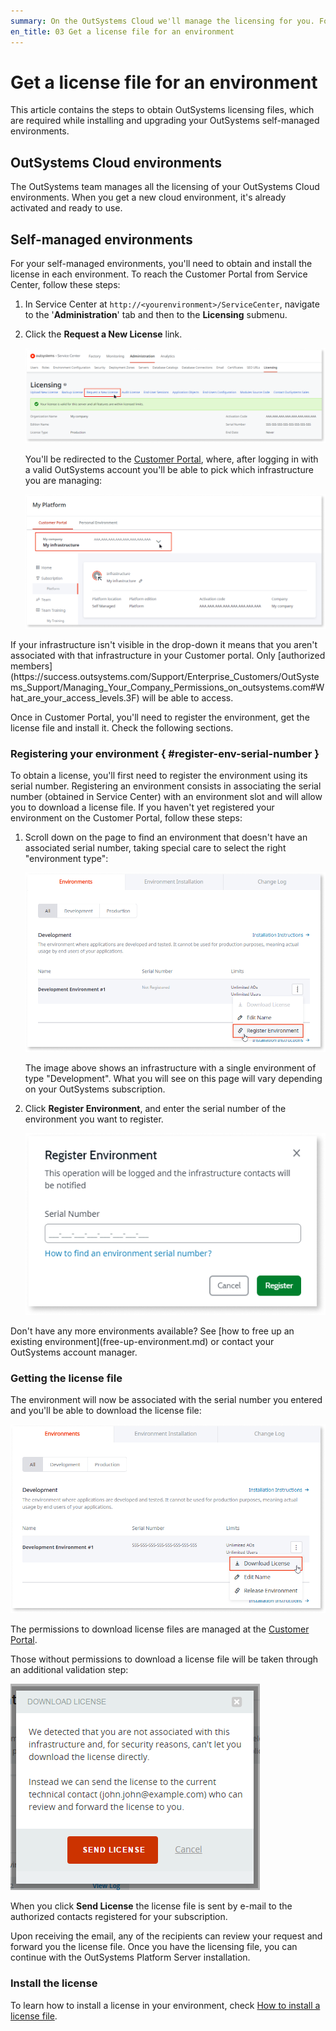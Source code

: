 ```yaml
---
summary: On the OutSystems Cloud we'll manage the licensing for you. For self-managed you need to get a license and install it on your environment. Use the Customer Portal for this.
en_title: 03 Get a license file for an environment
---
```


# Get a license file for an environment

This article contains the steps to obtain OutSystems licensing files, which are required while installing and upgrading your OutSystems self-managed environments.

## OutSystems Cloud environments

The OutSystems team manages all the licensing of your OutSystems Cloud environments. When you get a new cloud environment, it's already activated and ready to use.

## Self-managed environments

For your self-managed environments, you'll need to obtain and install the license in each environment. To reach the Customer Portal from Service Center, follow these steps:

1. In Service Center at `http://<yourenvironment>/ServiceCenter`, navigate to the '**Administration**' tab and then to the **Licensing** submenu.

1. Click the **Request a New License** link.

    ![](images/get-license-for-env-sc.png)

    You'll be redirected to the [Customer Portal](http://www.outsystems.com/licensing/), where, after logging in with a valid OutSystems account you'll be able to pick which infrastructure you are managing:

    ![](images/get-license-for-env-1.png)

<div class="info" markdown="1">
If your infrastructure isn't visible in the drop-down it means that you aren't associated with that infrastructure in your Customer portal.
Only [authorized members](https://success.outsystems.com/Support/Enterprise_Customers/OutSystems_Support/Managing_Your_Company_Permissions_on_outsystems.com#What_are_your_access_levels.3F) will be able to access.
</div>

Once in Customer Portal, you'll need to register the environment, get the license file and install it. Check the following sections.

### Registering your environment { #register-env-serial-number }

To obtain a license, you'll first need to register the environment using its serial number. Registering an environment consists in associating the serial number (obtained in Service Center) with an environment slot and will allow you to download a license file. If you haven't yet registered your environment on the Customer Portal, follow these steps:

1. Scroll down on the page to find an environment that doesn't have an associated serial number, taking special care to select the right "environment type":

    ![](images/get-license-for-env-2.png)

    The image above shows an infrastructure with a single environment of type "Development". What you will see on this page will vary depending on your OutSystems subscription.

1. Click **Register Environment**, and enter the serial number of the environment you want to register.

    ![](images/get-license-for-env-3.png)

<div class="info" markdown="1">
Don't have any more environments available? See [how to free up an existing environment](free-up-environment.md) or contact your OutSystems account manager.
</div>

### Getting the license file

The environment will now be associated with the serial number you entered and you'll be able to download the license file:

![](images/get-license-for-env-4.png)

The permissions to download license files are managed at the [Customer Portal](https://success.outsystems.com/Support/Enterprise_Customers/OutSystems_Support/Managing_your_company_permissions_on_outsystems.com#Customer_Portal_permissions).

Those without permissions to download a license file will be taken through an additional validation step:

![](images/get-license-for-env-5.png)

When you click **Send License** the license file is sent by e-mail to the authorized contacts registered for your subscription.

Upon receiving the email, any of the recipients can review your request and forward you the license file. Once you have the licensing file, you can continue with the OutSystems Platform Server installation.

### Install the license

To learn how to install a license in your environment, check [How to install a license file](howto-install-license.md).
